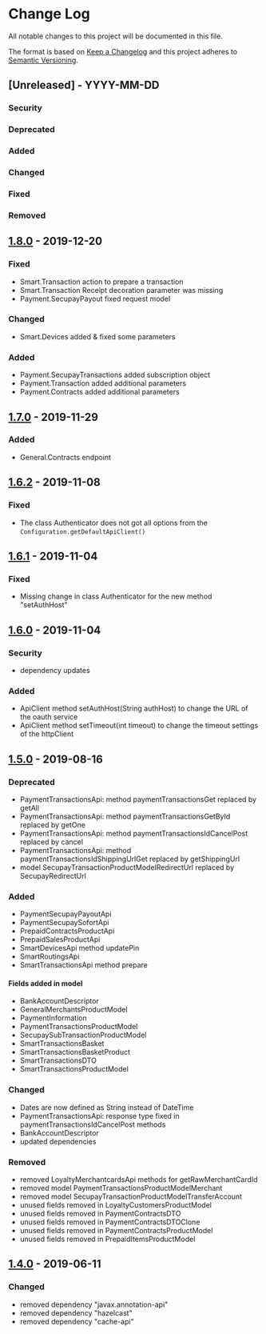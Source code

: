 # Change Log
All notable changes to this project will be documented in this file.

The format is based on [Keep a Changelog](http://keepachangelog.com/)
and this project adheres to [Semantic Versioning](http://semver.org/).

## [Unreleased] - YYYY-MM-DD

### Security

### Deprecated

### Added

### Changed

### Fixed

### Removed


## [1.8.0] - 2019-12-20

### Fixed
- Smart.Transaction action to prepare a transaction
- Smart.Transaction Receipt decoration parameter was missing
- Payment.SecupayPayout fixed request model

### Changed
- Smart.Devices added & fixed some parameters

### Added
- Payment.SecupayTransactions added subscription object
- Payment.Transaction added additional parameters
- Payment.Contracts added additional parameters


## [1.7.0] - 2019-11-29

### Added

- General.Contracts endpoint


## [1.6.2] - 2019-11-08

### Fixed

- The class Authenticator does not got all options from the `Configuration.getDefaultApiClient()`


## [1.6.1] - 2019-11-04

### Fixed

- Missing change in class Authenticator for the new method "setAuthHost"


## [1.6.0] - 2019-11-04

### Security

- dependency updates

### Added

- ApiClient method setAuthHost(String authHost) to change the URL of the oauth service
- ApiClient method setTimeout(int timeout) to change the timeout settings of the httpClient


## [1.5.0] - 2019-08-16

### Deprecated

- PaymentTransactionsApi: method paymentTransactionsGet replaced by getAll
- PaymentTransactionsApi: method paymentTransactionsGetById replaced by getOne
- PaymentTransactionsApi: method paymentTransactionsIdCancelPost replaced by cancel
- PaymentTransactionsApi: method paymentTransactionsIdShippingUrlGet replaced by getShippingUrl
- model SecupayTransactionProductModelRedirectUrl replaced by SecupayRedirectUrl

### Added

- PaymentSecupayPayoutApi
- PaymentSecupaySofortApi
- PrepaidContractsProductApi
- PrepaidSalesProductApi
- SmartDevicesApi method updatePin
- SmartRoutingsApi
- SmartTransactionsApi method prepare

#### Fields added in model

- BankAccountDescriptor
- GeneralMerchantsProductModel
- PaymentInformation
- PaymentTransactionsProductModel
- SecupaySubTransactionProductModel
- SmartTransactionsBasket
- SmartTransactionsBasketProduct
- SmartTransactionsDTO
- SmartTransactionsProductModel

### Changed

- Dates are now defined as String instead of DateTime
- PaymentTransactionsApi: response type fixed in paymentTransactionsIdCancelPost methods
- BankAccountDescriptor
- updated dependencies

### Removed

- removed LoyaltyMerchantcardsApi methods for getRawMerchantCardId
- removed model PaymentTransactionsProductModelMerchant
- removed model SecupayTransactionProductModelTransferAccount
- unused fields removed in LoyaltyCustomersProductModel
- unused fields removed in PaymentContractsDTO
- unused fields removed in PaymentContractsDTOClone
- unused fields removed in PaymentContractsProductModel
- unused fields removed in PrepaidItemsProductModel


## [1.4.0] - 2019-06-11

### Changed

- removed dependency "javax.annotation-api"
- removed dependency "hazelcast"
- removed dependency "cache-api"




[1.3.1]:https://github.com/secuconnect/secuconnect-java-sdk/releases/tag/v0.1.0
[1.4.0]:https://github.com/secuconnect/secuconnect-java-sdk/compare/1.3.1...1.4.0
[1.5.0]:https://github.com/secuconnect/secuconnect-java-sdk/compare/1.4.0...1.5.0
[1.6.0]:https://github.com/secuconnect/secuconnect-java-sdk/compare/1.5.0...1.6.0
[1.6.1]:https://github.com/secuconnect/secuconnect-java-sdk/compare/1.6.0...1.6.1
[1.6.2]:https://github.com/secuconnect/secuconnect-java-sdk/compare/1.6.1...1.6.2
[1.7.0]:https://github.com/secuconnect/secuconnect-java-sdk/compare/1.6.2...1.7.0
[1.8.0]:https://github.com/secuconnect/secuconnect-java-sdk/compare/1.7.0...1.8.0
